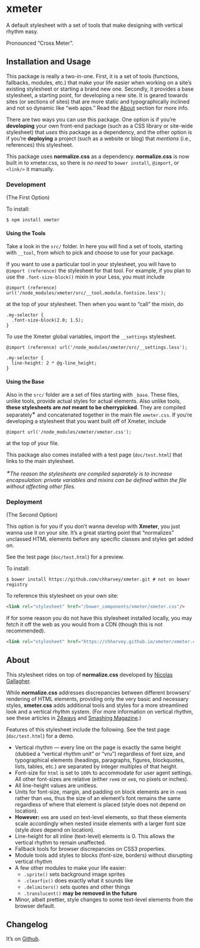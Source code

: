 # xmeter
A default stylesheet with a set of tools that make designing with vertical rhythm easy.

Pronounced “Cross Meter”.

## Installation and Usage

This package is really a two-in-one. First, it is a set of tools (functions,
fallbacks, modules, etc.) that make your life easier when working on a site’s
existing stylesheet or starting a brand new one. Secondly, it provides a base
stylesheet, a starting point, for developing a new site. It is geared towards
sites (or sections of sites) that are more static and typographically inclined
and not so dynamic like “web apps.”
Read the [About](#about) section for more info.

There are two ways you can use this package. One option is if you’re
**developing** your own front-end package (such as a CSS library or site-wide
stylesheet) that *uses* this package as a dependency, and the other option is
if you’re **deploying** a project (such as a website or blog) that *mentions*
(i.e., references) this stylesheet.

This package uses **normalize.css** as a dependency.
**normalize.css** is now built in to xmeter.css, so there is *no need* to
`bower install`, `@import`, or `<link/>` it manually.

### Development

(The First Option)

To install:

    $ npm install xmeter

#### Using the Tools

Take a look in the `src/` folder. In here you will find a set of tools, starting
with `__tool`, from which to pick and choose to use for your package.

If you want to use a particular tool in your stylesheet, you will have to
`@import (reference)` the stylesheet for that tool. For example,
if you plan to use the `.font-size-block()` mixin in your Less, you must include

```less
@import (reference) url('/node_modules/xmeter/src/__tool.module.fontsize.less');
```

at the top of your stylesheet. Then when you want to “call” the mixin, do

```less
.my-selector {
  .font-size-block(2.0; 1.5);
}
```

To use the Xmeter global variables, import the `__settings` stylesheet.

```less
@import (reference) url('/node_modules/xmeter/src/__settings.less');

.my-selector {
  line-height: 2 * @g-line_height;
}
```

#### Using the Base

Also in the `src/` folder are a set of files starting with `_base`. These files,
unlike tools, provide actual styles for actual elements. Also unlike tools,
**these stylesheets are *not* meant to be cherrypicked**. They are compiled
separately<sup>&lowast;</sup> and
concatenated together in the main file `xmeter.css`. If you’re developing a
stylesheet that you want built off of Xmeter, include

```less
@import url('/node_modules/xmeter/xmeter.css');
```

at the top of  your file.

This package also comes installed with a test page (`doc/test.html`)
that links to the main stylesheet.

<i><sup>&lowast;</sup>The reason the stylesheets are compiled separately is to increase
encapsulation: private variables and mixins can be defined within the file without
affecting other files.</i>

### Deployment

(The Second Option)

This option is for you if you don’t wanna develop with **Xmeter**, you just
wanna use it on your site. It’s a great starting point that “normalizes”
unclassed HTML elements before any specific classes and styles get added on.

See the test page (`doc/test.html`) for a preview.

To install:

    $ bower install https://github.com/chharvey/xmeter.git # not on bower registry

To reference this stylesheet on your own site:

```html
<link rel="stylesheet" href="/bower_components/xmeter/xmeter.css"/>
```

If for some reason you do not have this stylesheet installed locally, you may
fetch it off the web as you would from a CDN (though this is not recommended).

```html
<link rel="stylesheet" href="https://chharvey.github.io/xmeter/xmeter.css"/>
```

## About

This stylesheet rides on top of **normalize.css** developed by
[Nicolas Gallagher](http://necolas.github.io/normalize.css/).

While **normalize.css** addresses discrepancies between different browsers’
rendering of HTML elements, providing only the very basic and necessary styles,
**xmeter.css** adds additional tools and styles for a more streamlined look and a
vertical rhythm system. (For more information on vertical rhythm, see these articles in
[24ways](http://24ways.org/2006/compose-to-a-vertical-rhythm/) and
[Smashing Magazine](http://www.smashingmagazine.com/2011/03/14/technical-web-typography-guidelines-and-techniques/#tt-rhythm).)

Features of this stylesheet include the following. See the test page (`doc/test.html`)
for a demo.

- Vertical rhythm &mdash; every line on the page is exactly the same height
  (dubbed a “vertical rhythm unit” or “vru”) regardless of font size, and
  typographical elements (headings, paragraphs, figures, blockquotes, lists,
  tables, etc.) are separated by integer multiples of that height.
- Font-size for `html` is set to `100%` to accommodate for user agent settings.
  All other font-sizes are relative (either `rem`s or `em`s, no pixels or inches).
- All line-height values are unitless.
- Units for font-size, margin, and padding on block elements are in `rem`s
  rather than `em`s, thus the size of an element’s font remains the same
  regardless of where that element is placed (style does not depend on location).
- **However:** `em`s are used on text-level elements, so that these elements
  scale accordingly when nested inside elements with a larger font size
  (style *does* depend on location).
- Line-height for all inline (text-level) elements is 0. This allows the
  vertical rhythm to remain unaffected.
- Fallback tools for browser discrepancies on CSS3 properties.
- Module tools add styles to blocks (font-size, borders) without disrupting vertical rhythm
- A few other modules to make your life easier:
  - `.sprite()` sets background image sprites
  - `.clearfix()` does exactly what it sounds like
  - `.delimiters()` sets quotes and other things
  - `.translucent()` **may be removed in the future**
- Minor, albeit prettier, style changes to some text-level elements from the browser default.

## Changelog

It’s on [Github](https://github.com/chharvey/xmeter/releases).
